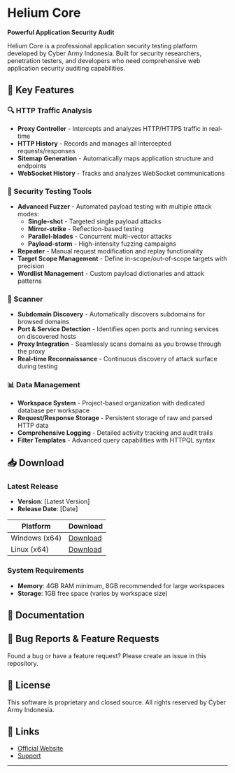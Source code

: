 # Helium Core

**Powerful Application Security Audit**

Helium Core is a professional application security testing platform developed by Cyber Army Indonesia. Built for security researchers, penetration testers, and developers who need comprehensive web application security auditing capabilities.

## 🚀 Key Features

### 🔍 HTTP Traffic Analysis
- **Proxy Controller** - Intercepts and analyzes HTTP/HTTPS traffic in real-time
- **HTTP History** - Records and manages all intercepted requests/responses
- **Sitemap Generation** - Automatically maps application structure and endpoints
- **WebSocket History** - Tracks and analyzes WebSocket communications

### 🎯 Security Testing Tools
- **Advanced Fuzzer** - Automated payload testing with multiple attack modes:
  - **Single-shot** - Targeted single payload attacks
  - **Mirror-strike** - Reflection-based testing
  - **Parallel-blades** - Concurrent multi-vector attacks
  - **Payload-storm** - High-intensity fuzzing campaigns
- **Repeater** - Manual request modification and replay functionality
- **Target Scope Management** - Define in-scope/out-of-scope targets with precision
- **Wordlist Management** - Custom payload dictionaries and attack patterns

### 🔎 Scanner
- **Subdomain Discovery** - Automatically discovers subdomains for browsed domains
- **Port & Service Detection** - Identifies open ports and running services on discovered hosts
- **Proxy Integration** - Seamlessly scans domains as you browse through the proxy
- **Real-time Reconnaissance** - Continuous discovery of attack surface during testing

### 📊 Data Management
- **Workspace System** - Project-based organization with dedicated database per workspace
- **Request/Response Storage** - Persistent storage of raw and parsed HTTP data
- **Comprehensive Logging** - Detailed activity tracking and audit trails
- **Filter Templates** - Advanced query capabilities with HTTPQL syntax

## 📥 Download

### Latest Release
- **Version**: [Latest Version]
- **Release Date**: [Date]

| Platform | Download |
|----------|----------|
| Windows (x64) | [Download](releases/latest) | |
| Linux (x64) | [Download](releases/latest) |

### System Requirements
- **Memory**: 4GB RAM minimum, 8GB recommended for large workspaces
- **Storage**: 1GB free space (varies by workspace size)

## 📖 Documentation

## 🐛 Bug Reports & Feature Requests

Found a bug or have a feature request? Please create an issue in this repository.

## 📄 License

This software is proprietary and closed source. All rights reserved by Cyber Army Indonesia.

## 🔗 Links

- [Official Website](https://core.helium.sh)
- [Support](mailto:hello@cyberarmy.id)

---